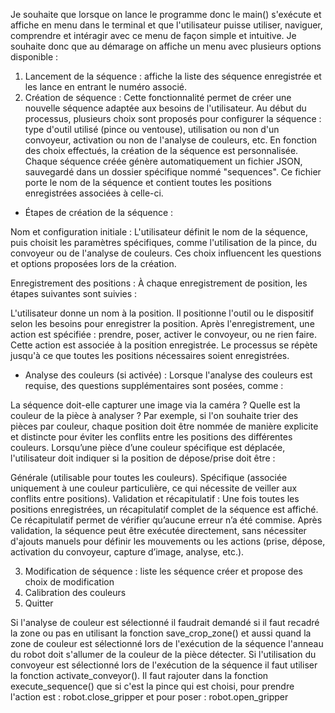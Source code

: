 Je souhaite que lorsque on lance le programme donc le main() s'exécute et affiche en menu dans le terminal et que l'utilisateur puisse utiliser, naviguer, comprendre et intéragir avec ce menu de façon simple et intuitive. Je souhaite donc que au démarage on affiche un menu avec plusieurs options disponible : 

1. Lancement de la séquence : affiche la liste des séquence enregistrée et les lance en entrant le numéro associé.
2. Création de séquence : Cette fonctionnalité permet de créer une nouvelle séquence adaptée aux besoins de l'utilisateur. Au début du processus, plusieurs choix sont proposés pour configurer la séquence : type d'outil utilisé (pince ou ventouse), utilisation ou non d'un convoyeur, activation ou non de l'analyse de couleurs, etc. En fonction des choix effectués, la création de la séquence est personnalisée. Chaque séquence créée génère automatiquement un fichier JSON, sauvegardé dans un dossier spécifique nommé "sequences". Ce fichier porte le nom de la séquence et contient toutes les positions enregistrées associées à celle-ci.

- Étapes de création de la séquence :

Nom et configuration initiale :
L'utilisateur définit le nom de la séquence, puis choisit les paramètres spécifiques, comme l'utilisation de la pince, du convoyeur ou de l'analyse de couleurs. Ces choix influencent les questions et options proposées lors de la création.

Enregistrement des positions :
À chaque enregistrement de position, les étapes suivantes sont suivies :

L'utilisateur donne un nom à la position.
Il positionne l'outil ou le dispositif selon les besoins pour enregistrer la position.
Après l'enregistrement, une action est spécifiée : prendre, poser, activer le convoyeur, ou ne rien faire. Cette action est associée à la position enregistrée.
Le processus se répète jusqu'à ce que toutes les positions nécessaires soient enregistrées.

- Analyse des couleurs (si activée) :
Lorsque l'analyse des couleurs est requise, des questions supplémentaires sont posées, comme :

La séquence doit-elle capturer une image via la caméra ?
Quelle est la couleur de la pièce à analyser ?
Par exemple, si l'on souhaite trier des pièces par couleur, chaque position doit être nommée de manière explicite et distincte pour éviter les conflits entre les positions des différentes couleurs. Lorsqu’une pièce d’une couleur spécifique est déplacée, l'utilisateur doit indiquer si la position de dépose/prise doit être :

Générale (utilisable pour toutes les couleurs).
Spécifique (associée uniquement à une couleur particulière, ce qui nécessite de veiller aux conflits entre positions).
Validation et récapitulatif :
Une fois toutes les positions enregistrées, un récapitulatif complet de la séquence est affiché. Ce récapitulatif permet de vérifier qu’aucune erreur n’a été commise. Après validation, la séquence peut être exécutée directement, sans nécessiter d'ajouts manuels pour définir les mouvements ou les actions (prise, dépose, activation du convoyeur, capture d’image, analyse, etc.).

3. Modification de séquence : liste les séquence créer et propose des choix de modification
4. Calibration des couleurs
5. Quitter

Si l'analyse de couleur est sélectionné il faudrait demandé si il faut recadré la zone ou pas en utilisant la fonction save_crop_zone() et aussi quand la zone de couleur est sélectionné lors de l'exécution de la séquence l'anneau du robot doit s'allumer de la couleur de la pièce détecter. Si l'utilisation du convoyeur est sélectionné lors de l'exécution de la séquence il faut utiliser la fonction activate_conveyor(). Il faut rajouter dans la fonction execute_sequence() que si c'est la pince qui est choisi, pour prendre l'action est : robot.close_gripper et pour poser : robot.open_gripper